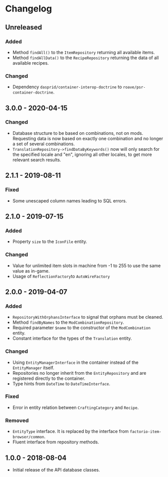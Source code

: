 # Changelog

## Unreleased

### Added

- Method `findAll()` to the `ItemRepository` returning all available items.
- Method `findAllData()` to the `RecipeRepository` returning the data of all available recipes.

### Changed 

- Dependency `dasprid/container-interop-doctrine` to `roave/psr-container-doctrine`.

## 3.0.0 - 2020-04-15

### Changed

- Database structure to be based on combinations, not on mods. Requesting data is now based on exactly one combination
  and no longer a set of several combinations.
- `TranslationRepository->findDataByKeywords()` now will only search for the specified locale and "en", ignoring all
  other locales, to get more relevant search results.

## 2.1.1 - 2019-08-11

### Fixed

- Some unescaped column names leading to SQL errors.

## 2.1.0 - 2019-07-15

### Added

- Property `size` to the `IconFile` entity. 

### Changed

- Value for unlimited item slots in machine from -1 to 255 to use the same value as in-game.
- Usage of `ReflectionFactory`to `AutoWireFactory`

## 2.0.0 - 2019-04-07

### Added

- `RepositoryWithOrphansInterface` to signal that orphans must be cleaned.
- Method `findByNames` to the `ModCombinationRepository`.
- Required parameter `$name` to the constructor of the `ModCombination` entity.
- Constant interface for the types of the `Translation` entity. 

### Changed

- Using `EntityManagerInterface` in the container instead of the `EntityManager` itself.
- Repositories no longer inherit from the `EntityRepository` and are registered directly to the container.
- Type hints from `DateTime` to `DateTimeInterface`.

### Fixed

- Error in entity relation between `CraftingCategory` and `Recipe`.

### Removed

- `EntityType` interface. It is replaced by the interface from `factorio-item-browser/common`.
- Fluent interface from repository methods.

## 1.0.0 - 2018-08-04

- Initial release of the API database classes.
